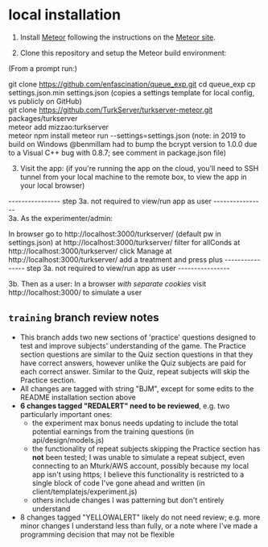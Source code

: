 
# local installation

1. Install [Meteor](https://guide.meteor.com/) following the instructions on the [Meteor site](https://www.meteor.com/install).

2. Clone this repository and setup the Meteor build environment:

(From a prompt run:)

git clone https://github.com/enfascination/queue_exp.git
cd queue_exp
cp settings.json.min settings.json (copies a settings template for local config, vs publicly on GitHub)  
git clone https://github.com/TurkServer/turkserver-meteor.git packages/turkserver  
meteor add mizzao:turkserver  
meteor npm install
meteor run --settings=settings.json
(note: in 2019 to build on Windows @benmillam had to bump the bcrypt version to 1.0.0 due to a Visual C++ bug with 0.8.7; see comment in package.json file)

3. Visit the app:
(if you're running the app on the cloud, you'll need to SSH tunnel from your local machine to the remote box, to view the app in your local browser)

---------------- step 3a. not required to view/run app as user ----------------  
3a. As the experimenter/admin:

In browser go to http://localhost:3000/turkserver/ 
(default pw in settings.json)
at http://localhost:3000/turkserver/ filter for allConds
at http://localhost:3000/turkserver/ click Manage
at http://localhost:3000/turkserver/ add a treatment and press plus
---------------- step 3a. not required to view/run app as user ----------------

3b. Then as a user:
In a browser *with separate cookies* visit http://localhost:3000/ to simulate a user

## `training` branch review notes
- This branch adds two new sections of 'practice' questions designed to test and improve subjects' understanding of the game. The Practice section questions are similar to the Quiz section questions in that they have correct answers, however unlike the Quiz subjects are paid for each correct answer.  Similar to the Quiz, repeat subjects will skip the Practice section.
- All changes are tagged with string "BJM", except for some edits to the README installation section above
- **6 changes tagged "REDALERT" need to be reviewed**, e.g. two particularly important ones:
	- the experiment max bonus needs updating to include the total potential earnings from the training questions (in api/design/models.js)
	- the functionality of repeat subjects skipping the Practice section has **not** been tested; I was unable to simulate a repeat subject, even connecting to an Mturk/AWS account, possibly because my local app isn't using https; I believe this functionality is  restricted to a single block of code I've gone ahead and written (in client/templatejs/experiment.js)
	- others include changes I was patterning but don't entirely understand
- 8 changes tagged "YELLOWALERT" likely do not need review; e.g. more minor changes I understand less than fully, or a note where I've made a programming decision that may not be flexible


